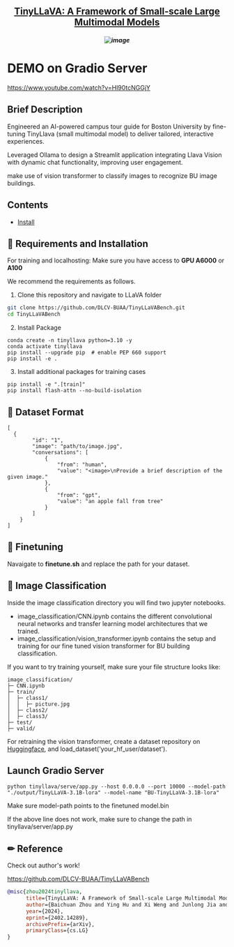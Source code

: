 <h2 align="center"> <a href="https://arxiv.org/abs/2402.14289">TinyLLaVA: A Framework of Small-scale Large Multimodal Models</a>

<h5 align="center">


![image](https://github.com/weibb123/BU_TinyLLava/assets/84426364/587b7a11-1e20-4379-a122-b2f7cf249fe6)

# DEMO on Gradio Server
https://www.youtube.com/watch?v=Hl90tcNGGjY

## Brief Description

Engineered an AI-powered campus tour guide for Boston University by fine-tuning TinyLlava (small multimodal model) to deliver tailored, interactive experiences.

Leveraged Ollama to design a Streamlit application integrating Llava Vision with dynamic chat functionality, improving user engagement.

make use of vision transformer to classify images to recognize BU image buildings.



## Contents

- [Install](#x1f527-requirements-and-installation)



## &#x1F527; Requirements and Installation

For training and localhosting: Make sure you have access to **GPU A6000** or **A100**

We recommend the requirements as follows.

1. Clone this repository and navigate to LLaVA folder
```bash
git clone https://github.com/DLCV-BUAA/TinyLLaVABench.git
cd TinyLLaVABench
```

2. Install Package
```Shell
conda create -n tinyllava python=3.10 -y
conda activate tinyllava
pip install --upgrade pip  # enable PEP 660 support
pip install -e .
```

3. Install additional packages for training cases
```Shell
pip install -e ".[train]"
pip install flash-attn --no-build-isolation
```
## &#x1F527; Dataset Format
```
[
  {
        "id": "1",
        "image": "path/to/image.jpg",
        "conversations": [
            {
                "from": "human",
                "value": "<image>\nProvide a brief description of the given image."
            },
            {
                "from": "gpt",
                "value": "an apple fall from tree"
            }
        ]
    }
]
```
## &#x1F527; Finetuning

Navaigate to **finetune.sh** and replace the path for your dataset.


## &#x1F527; Image Classification

Inside the image classification directory you will find two jupyter notebooks.
- image_classification/CNN.ipynb contains the different convolutional neural networks and transfer learning model architectures that we trained.
- image_classification/vision_transformer.ipynb contains the setup and training for our fine tuned vision transformer for BU building classification.

If you want to try training yourself, make sure your file structure looks like:

```
image_classification/
├─ CNN.ipynb
├─ train/
│  ├─ class1/
│  │  ├─ picture.jpg
│  ├─ class2/
│  ├─ class3/
├─ test/
├─ valid/
```

For retraining the vision transformer, create a dataset repository on [Huggingface](https://hf.co/), and load_dataset('your_hf_user/dataset').
  

## Launch Gradio Server

```
python tinyllava/serve/app.py --host 0.0.0.0 --port 10000 --model-path "./output/TinyLLaVA-3.1B-lora" --model-name "BU-TinyLLaVA-3.1B-lora"
```

Make sure model-path points to the finetuned model.bin

If the above line does not work, make sure to change the path in tinyllava/server/app.py


## &#x270F; Reference


Check out author's work!

https://github.com/DLCV-BUAA/TinyLLaVABench

```BibTeX
@misc{zhou2024tinyllava,
      title={TinyLLaVA: A Framework of Small-scale Large Multimodal Models}, 
      author={Baichuan Zhou and Ying Hu and Xi Weng and Junlong Jia and Jie Luo and Xien Liu and Ji Wu and Lei Huang},
      year={2024},
      eprint={2402.14289},
      archivePrefix={arXiv},
      primaryClass={cs.LG}
}
```

